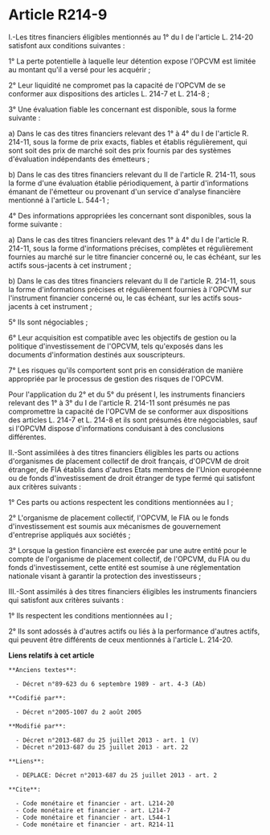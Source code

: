 # Article R214-9

I.-Les titres financiers éligibles mentionnés au 1° du I de l'article L. 214-20 satisfont aux conditions suivantes : 

1° La perte potentielle à laquelle leur détention expose l'OPCVM est limitée au montant qu'il a versé pour les acquérir ; 

2° Leur liquidité ne compromet pas la capacité de l'OPCVM de se conformer aux dispositions des articles L. 214-7 et L.
214-8 ; 

3° Une évaluation fiable les concernant est disponible, sous la forme suivante : 

a) Dans le cas des titres financiers relevant des 1° à 4° du I de l'article R. 214-11, sous la forme de prix exacts, fiables
et établis régulièrement, qui sont soit des prix de marché soit des prix fournis par des systèmes d'évaluation indépendants
des émetteurs ; 

b) Dans le cas des titres financiers relevant du II de l'article R. 214-11, sous la forme d'une évaluation établie
périodiquement, à partir d'informations émanant de l'émetteur ou provenant d'un service d'analyse financière mentionné à
l'article L. 544-1 ; 

4° Des informations appropriées les concernant sont disponibles, sous la forme suivante : 

a) Dans le cas des titres financiers relevant des 1° à 4° du I de l'article R. 214-11, sous la forme d'informations précises,
complètes et régulièrement fournies au marché sur le titre financier concerné ou, le cas échéant, sur les actifs sous-jacents
à cet instrument ; 

b) Dans le cas des titres financiers relevant du II de l'article R. 214-11, sous la forme d'informations précises et
régulièrement fournies à l'OPCVM sur l'instrument financier concerné ou, le cas échéant, sur les actifs sous-jacents à cet
instrument ; 

5° Ils sont négociables ; 

6° Leur acquisition est compatible avec les objectifs de gestion ou la politique d'investissement de l'OPCVM, tels qu'exposés
dans les documents d'information destinés aux souscripteurs. 

7° Les risques qu'ils comportent sont pris en considération de manière appropriée par le processus de gestion des risques de
l'OPCVM. 

Pour l'application du 2° et du 5° du présent I, les instruments financiers relevant des 1° à 3° du I de l'article R. 214-11
sont présumés ne pas compromettre la capacité de l'OPCVM de se conformer aux dispositions des articles L. 214-7 et L. 214-8
et ils sont présumés être négociables, sauf si l'OPCVM dispose d'informations conduisant à des conclusions différentes. 

II.-Sont assimilées à des titres financiers éligibles les parts ou actions d'organismes de placement collectif de droit
français, d'OPCVM de droit étranger, de FIA établis dans d'autres Etats membres de l'Union européenne ou de fonds
d'investissement de droit étranger de type fermé qui satisfont aux critères suivants : 

1° Ces parts ou actions respectent les conditions mentionnées au I ; 

2° L'organisme de placement collectif, l'OPCVM, le FIA ou le fonds d'investissement est soumis aux mécanismes de gouvernement
d'entreprise appliqués aux sociétés ; 

3° Lorsque la gestion financière est exercée par une autre entité pour le compte de l'organisme de placement collectif, de
l'OPCVM, du FIA ou du fonds d'investissement, cette entité est soumise à une réglementation nationale visant à garantir la
protection des investisseurs ; 

III.-Sont assimilés à des titres financiers éligibles les instruments financiers qui satisfont aux critères suivants : 

1° Ils respectent les conditions mentionnées au I ; 

2° Ils sont adossés à d'autres actifs ou liés à la performance d'autres actifs, qui peuvent être différents de ceux
mentionnés à l'article L. 214-20.

**Liens relatifs à cet article**

	**Anciens textes**:

	  - Décret n°89-623 du 6 septembre 1989 - art. 4-3 (Ab)

	**Codifié par**:

	  - Décret n°2005-1007 du 2 août 2005

	**Modifié par**:

	  - Décret n°2013-687 du 25 juillet 2013 - art. 1 (V)
	  - Décret n°2013-687 du 25 juillet 2013 - art. 22

	**Liens**:

	  - DEPLACE: Décret n°2013-687 du 25 juillet 2013 - art. 2

	**Cite**:

	  - Code monétaire et financier - art. L214-20
	  - Code monétaire et financier - art. L214-7
	  - Code monétaire et financier - art. L544-1
	  - Code monétaire et financier - art. R214-11
